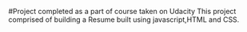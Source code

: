 #Project completed as a part of course taken on Udacity
This project comprised of building a Resume built using javascript,HTML and CSS.
